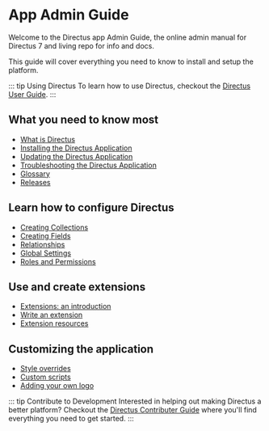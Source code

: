 # App Admin Guide

Welcome to the Directus app Admin Guide, the online admin manual for Directus 7 and living repo for info and docs.

This guide will cover everything you need to know to install and setup the platform.

::: tip Using Directus
To learn how to use Directus, checkout the [Directus User Guide](../user-guide.md).
:::

## What you need to know most

* [What is Directus](../what-is-directus.md)
* [Installing the Directus Application](./install.md)
* [Updating the Directus Application](./update.md)
* [Troubleshooting the Directus Application](./troubleshooting.md)
* [Glossary](./glossary.md)
* [Releases](https://github.com/directus/app/releases)

## Learn how to configure Directus

* [Creating Collections](./collections.md)
* [Creating Fields](./fields.md)
* [Relationships](./relationships.md)
* [Global Settings](./global-settings.md)
* [Roles and Permissions](./roles-and-permissions.md)

## Use and create extensions

* [Extensions: an introduction](./about-extensions.md)
* [Write an extension](./write-extension.md)
* [Extension resources](./extension-resources.md)

## Customizing the application

* [Style overrides](./custom-style.md)
* [Custom scripts](./custom-scripts.md)
* [Adding your own logo](./custom-logo.md)

::: tip Contribute to Development
Interested in helping out making Directus a better platform? Checkout the [Directus Contributer Guide](../contributer-guide/) where you'll find everything you need to get started.
:::